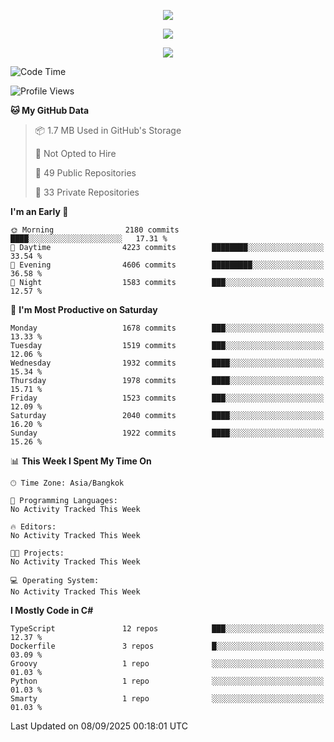 <p align="center">
  <a href="say-hi.gif"> 
    <img align="center" src="say-hi.gif"/>
  </a>
</p>
<p align="center">
  <a href="https://github.com/htthinh1999">
    <img align="center" src="https://github-readme-stats-kappa-pink.vercel.app/api?username=htthinh1999&show_icons=true&count_private=true&theme=dracula"/>
  </a>
</p>
<p align="center">
  <a href="https://github.com/htthinh1999">
    <img src="https://github-readme-stats-kappa-pink.vercel.app/api/top-langs/?username=htthinh1999&layout=compact&langs_count=6&count_private=true&hide=tsql,hlsl,glsl,shaderlab&theme=dracula"/>
  </a>
</p>

<!--START_SECTION:waka-->
![Code Time](http://img.shields.io/badge/Code%20Time-0%20secs-blue)

![Profile Views](http://img.shields.io/badge/Profile%20Views-0-blue)

**🐱 My GitHub Data** 

> 📦 1.7 MB Used in GitHub's Storage 
 > 
> 🚫 Not Opted to Hire
 > 
> 📜 49 Public Repositories 
 > 
> 🔑 33 Private Repositories 
 > 
**I'm an Early 🐤** 

```text
🌞 Morning                2180 commits        ████░░░░░░░░░░░░░░░░░░░░░   17.31 % 
🌆 Daytime                4223 commits        ████████░░░░░░░░░░░░░░░░░   33.54 % 
🌃 Evening                4606 commits        █████████░░░░░░░░░░░░░░░░   36.58 % 
🌙 Night                  1583 commits        ███░░░░░░░░░░░░░░░░░░░░░░   12.57 % 
```
📅 **I'm Most Productive on Saturday** 

```text
Monday                   1678 commits        ███░░░░░░░░░░░░░░░░░░░░░░   13.33 % 
Tuesday                  1519 commits        ███░░░░░░░░░░░░░░░░░░░░░░   12.06 % 
Wednesday                1932 commits        ████░░░░░░░░░░░░░░░░░░░░░   15.34 % 
Thursday                 1978 commits        ████░░░░░░░░░░░░░░░░░░░░░   15.71 % 
Friday                   1523 commits        ███░░░░░░░░░░░░░░░░░░░░░░   12.09 % 
Saturday                 2040 commits        ████░░░░░░░░░░░░░░░░░░░░░   16.20 % 
Sunday                   1922 commits        ████░░░░░░░░░░░░░░░░░░░░░   15.26 % 
```


📊 **This Week I Spent My Time On** 

```text
🕑︎ Time Zone: Asia/Bangkok

💬 Programming Languages: 
No Activity Tracked This Week

🔥 Editors: 
No Activity Tracked This Week

🐱‍💻 Projects: 
No Activity Tracked This Week

💻 Operating System: 
No Activity Tracked This Week
```

**I Mostly Code in C#** 

```text
TypeScript               12 repos            ███░░░░░░░░░░░░░░░░░░░░░░   12.37 % 
Dockerfile               3 repos             █░░░░░░░░░░░░░░░░░░░░░░░░   03.09 % 
Groovy                   1 repo              ░░░░░░░░░░░░░░░░░░░░░░░░░   01.03 % 
Python                   1 repo              ░░░░░░░░░░░░░░░░░░░░░░░░░   01.03 % 
Smarty                   1 repo              ░░░░░░░░░░░░░░░░░░░░░░░░░   01.03 % 
```




 Last Updated on 08/09/2025 00:18:01 UTC
<!--END_SECTION:waka-->
